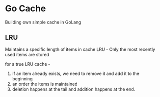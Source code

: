 # Go Cache

Building own simple cache in GoLang

## LRU

Maintains a specific length of items in cache
LRU - Only the most recently used items are stored

for a true LRU cache -

1. if an item already exists, we need to remove it and add it to the beginning
2. an order the items is maintained
3. deletion happens at the tail and addition happens at the end.
